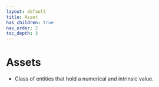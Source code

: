 ```yaml
---
layout: default
title: Asset
has_children: true
nav_order: 2
toc_depth: 3
---
```


# Assets
- Class of entities that hold a numerical and intrinsic value.